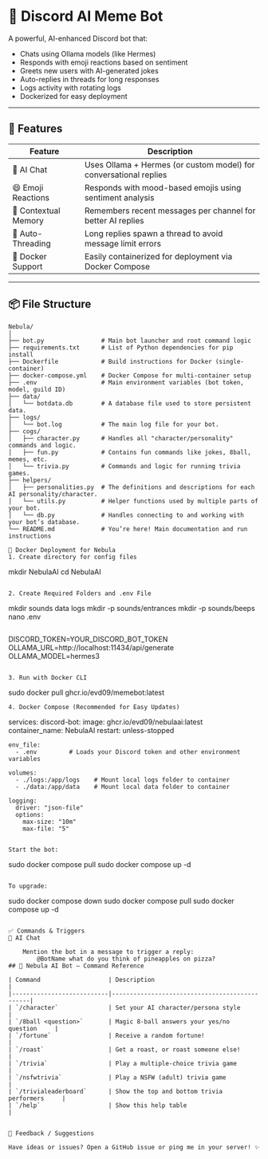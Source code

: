 # 🤖 Discord AI Meme Bot

A powerful, AI-enhanced Discord bot that:
- Chats using Ollama models (like Hermes)
- Responds with emoji reactions based on sentiment
- Greets new users with AI-generated jokes
- Auto-replies in threads for long responses
- Logs activity with rotating logs
- Dockerized for easy deployment

---

## 🚀 Features

| Feature                        | Description |
|-------------------------------|-------------|
| 🧠 AI Chat                    | Uses Ollama + Hermes (or custom model) for conversational replies |
| 😄 Emoji Reactions            | Responds with mood-based emojis using sentiment analysis |
| 💬 Contextual Memory          | Remembers recent messages per channel for better AI replies |
| 🧵 Auto-Threading             | Long replies spawn a thread to avoid message limit errors |
| 🐳 Docker Support             | Easily containerized for deployment via Docker Compose |

---

## 📦 File Structure

```text
Nebula/
│
├── bot.py                # Main bot launcher and root command logic
├── requirements.txt      # List of Python dependencies for pip install
├── Dockerfile            # Build instructions for Docker (single-container)
├── docker-compose.yml    # Docker Compose for multi-container setup
├── .env                  # Main environment variables (bot token, model, guild ID)
├── data/ 
│   └── botdata.db        # A database file used to store persistent data.
├── logs/                 
│   └── bot.log           # The main log file for your bot.
├── cogs/             
│   ├── character.py      # Handles all "character/personality" commands and logic.
│   ├── fun.py            # Contains fun commands like jokes, 8ball, memes, etc.
│   └── trivia.py         # Commands and logic for running trivia games.
├── helpers/              
│   ├── personalities.py  # The definitions and descriptions for each AI personality/character.
│   └── utils.py          # Helper functions used by multiple parts of your bot.
│   └── db.py             # Handles connecting to and working with your bot’s database.
└── README.md             # You’re here! Main documentation and run instructions

🐳 Docker Deployment for Nebula
1. Create directory for config files
```
mkdir NebulaAI
cd NebulaAI
```

2. Create Required Folders and .env File
```
mkdir sounds data logs
mkdir -p sounds/entrances
mkdir -p sounds/beeps
nano .env
```

```
DISCORD_TOKEN=YOUR_DISCORD_BOT_TOKEN
OLLAMA_URL=http://localhost:11434/api/generate
OLLAMA_MODEL=hermes3
```

3. Run with Docker CLI
```
sudo docker pull ghcr.io/evd09/memebot:latest
```
4. Docker Compose (Recommended for Easy Updates)
```
services:
  discord-bot:
    image: ghcr.io/evd09/nebulaai:latest   
    container_name: NebulaAI
    restart: unless-stopped

    env_file:
      - .env         # Loads your Discord token and other environment variables

    volumes:
      - ./logs:/app/logs    # Mount local logs folder to container
      - ./data:/app/data    # Mount local data folder to container

    logging:
      driver: "json-file"
      options:
        max-size: "10m"
        max-file: "5"
```

Start the bot:
```
sudo docker compose pull
sudo docker compose up -d
```

To upgrade:
```
sudo docker compose down
sudo docker compose pull
sudo docker compose up -d
```

✅ Commands & Triggers
🧠 AI Chat

    Mention the bot in a message to trigger a reply:
        @BotName what do you think of pineapples on pizza?
## 🤖 Nebula AI Bot — Command Reference

| Command                   | Description                                   |
|---------------------------|-----------------------------------------------|
| `/character` 				| Set your AI character/persona style           |
| `/8ball <question>`       | Magic 8-ball answers your yes/no question 	|
| `/fortune`        	    | Receive a random fortune!   					|
| `/roast`   				| Get a roast, or roast someone else!         	|
| `/trivia`                 | Play a multiple-choice trivia game            |
| `/nsfwtrivia`             | Play a NSFW (adult) trivia game        		|
| `/trivialeaderboard`      | Show the top and bottom trivia performers 	|
| `/help`                   | Show this help table                      	|


📧 Feedback / Suggestions

Have ideas or issues? Open a GitHub issue or ping me in your server! ✨


